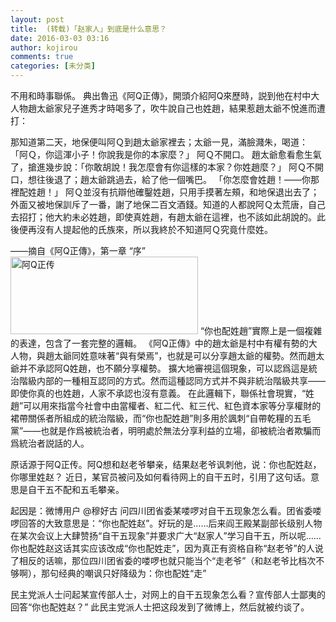 ```yaml
---
layout: post
title:  (转载)「赵家人」到底是什么意思？
date: 2016-03-03 03:16
author: kojirou
comments: true
categories: [未分类]
---
```

不用和時事聯係。
典出魯迅《阿Q正傳》，開頭介紹阿Q來歷時，説到他在村中大人物趙太爺家兒子進秀才時喝多了，吹牛說自己也姓趙，結果惹趙太爺不悅進而遭打：


那知道第二天，地保便叫阿Ｑ到趙太爺家裡去；太爺一見，滿臉濺朱，喝道：
「阿Ｑ，你這渾小子！你說我是你的本家麼？」
阿Ｑ不開口。
趙太爺愈看愈生氣了，搶進幾步說：「你敢胡說！我怎麼會有你這樣的本家？你姓趙麼？」
阿Ｑ不開口，想往後退了；趙太爺跳過去，給了他一個嘴巴。
「你怎麼會姓趙！——你那裡配姓趙！」
阿Ｑ並沒有抗辯他確鑿姓趙，只用手摸著左頰，和地保退出去了；外面又被地保訓斥了一番，謝了地保二百文酒錢。知道的人都說阿Ｑ太荒唐，自己去招打；他大約未必姓趙，即使真姓趙，有趙太爺在這裡，也不該如此胡說的。此後便再沒有人提起他的氏族來，所以我終於不知道阿Ｑ究竟什麼姓。

——摘自《阿Q正傳》，第一章 “序”
<img src="http://blog.putotyra.com/wp-content/uploads/2016/03/阿Q正传-300x124.jpg" alt="阿Q正传" width="300" height="124" class="alignnone size-medium wp-image-24" />
“你也配姓趙”實際上是一個複雜的表達，包含了一套完整的邏輯。
《阿Q正傳》中的趙太爺是村中有權有勢的大人物，與趙太爺同姓意味著“與有榮焉”，也就是可以分享趙太爺的權勢。然而趙太爺并不承認阿Q姓趙，也不願分享權勢。
擴大地審視這個現象，可以認爲這是統治階級内部的一種相互認同的方式。然而這種認同方式并不與非統治階級共享——即使你真的也姓趙，人家不承認也沒有意義。
在此邏輯下，聯係社會現實，“姓趙”可以用來指當今社會中由當權者、紅二代、紅三代、紅色資本家等分享權財的裙帶關係者所組成的統治階級，而“你也配姓趙”則多用於諷刺“自帶乾糧的五毛黨”——也就是作爲被統治者，明明處於無法分享利益的立場，卻被統治者欺騙而爲統治者説話的人。

原话源于阿Q正传。阿Q想和赵老爷攀亲，结果赵老爷讽刺他，说：你也配姓赵，你哪里姓赵？
近日，某官员被问及如何看待网上的自干五时，引用了这句话。意思是自干五不配和五毛攀亲。

起因是：微博用户 @穆好古 问四川团省委某喽啰对自干五现象怎么看。团省委喽啰回答的大致意思是：“你也配姓赵”。好玩的是……后来阎王殿某副部长级别人物在某次会议上大肆赞扬“自干五现象”并要求广大“赵家人”学习自干五，所以呢……你也配姓赵这话其实应该改成“你也配姓走”，因为真正有资格自称“赵老爷”的人说了相反的话嘛，那位四川团省委的喽啰也就只能当个“走老爷”（和赵老爷比档次不够啊），那句经典的嘲讽只好降级为：你也配姓“走”

民主党派人士问起某宣传部人士，对网上的自干五现象怎么看？宣传部人士鄙夷的回答“你也配姓赵？”
此民主党派人士把这段发到了微博上，然后就被约谈了。


